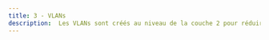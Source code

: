 ```yaml
---
title: 3 - VLANs
description:  Les VLANs sont créés au niveau de la couche 2 pour réduire ou éliminer le trafic de diffusion.
---
```

